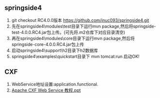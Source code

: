 ## springside4
1. git checkout RC4.0.0版本 https://github.com/jnuc093/springside4.git
2. 先在springside4\modules\test目录下运行mvn package,然后将springside-test-4.0.0.RC4.jar包上传。(可先将.m2仓库下对应目录清空)
3. 再在springside4\modules\core目录下运行mvn package,然后将springside-core-4.0.0.RC4.jar包上传
4. 启动springside4\support\h2目录下h2数据库
5. springside4\examples\quickstart目录下 mvn tomcat:run 启动OK!

## CXF
1. WebService地址设置:application.functional.
2. [Apache CXF Web Service 教程.ppt](http://www.open-open.com/doc/view/031c0c40b42943ce85acac6278a68987)
